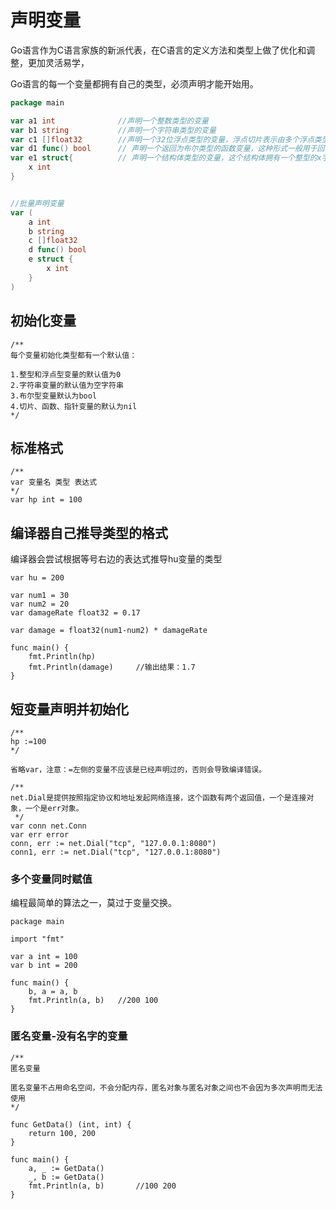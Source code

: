 # 声明变量

Go语言作为C语言家族的新派代表，在C语言的定义方法和类型上做了优化和调整，更加灵活易学，

Go语言的每一个变量都拥有自己的类型，必须声明才能开始用。

``` go
package main

var a1 int				//声明一个整数类型的变量
var b1 string			//声明一个字符串类型的变量
var c1 []float32		//声明一个32位浮点类型的变量，浮点切片表示由多个浮点类型组成的数据结构
var d1 func() bool		// 声明一个返回为布尔类型的函数变量，这种形式一般用于回调函数，即将函数以变量的形式保存下来。需要的时候重新调用这个函数
var e1 struct{			// 声明一个结构体类型的变量，这个结构体拥有一个整型的x字段
	x int
} 


//批量声明变量
var (
	a int
	b string
	c []float32
	d func() bool
	e struct {
		x int
	}
)
```





## 初始化变量

```
/**
每个变量初始化类型都有一个默认值：

1.整型和浮点型变量的默认值为0
2.字符串变量的默认值为空字符串
3.布尔型变量默认为bool
4.切片、函数、指针变量的默认为nil
*/

```
## 标准格式
```
/**
var 变量名 类型 表达式
*/
var hp int = 100

```

## 编译器自己推导类型的格式

编译器会尝试根据等号右边的表达式推导hu变量的类型

```
var hu = 200

var num1 = 30
var num2 = 20
var damageRate float32 = 0.17

var damage = float32(num1-num2) * damageRate

func main() {
	fmt.Println(hp)
	fmt.Println(damage)		//输出结果：1.7
}

```


## 短变量声明并初始化

```
/**
hp :=100
*/

省略var，注意：=左侧的变量不应该是已经声明过的，否则会导致编译错误。
```

```
/**
net.Dial是提供按照指定协议和地址发起网络连接，这个函数有两个返回值，一个是连接对象，一个是err对象。
 */
var conn net.Conn
var err error
conn, err := net.Dial("tcp", "127.0.0.1:8080")
conn1, err := net.Dial("tcp", "127.0.0.1:8080")
```

### 多个变量同时赋值
编程最简单的算法之一，莫过于变量交换。

``` 
package main

import "fmt"

var a int = 100
var b int = 200

func main() {
	b, a = a, b
	fmt.Println(a, b)	//200 100
}

```

### 匿名变量-没有名字的变量

```
/**
匿名变量

匿名变量不占用命名空间，不会分配内存，匿名对象与匿名对象之间也不会因为多次声明而无法使用
*/

func GetData() (int, int) {
	return 100, 200
}

func main() {
	a, _ := GetData()
	_, b := GetData()
	fmt.Println(a, b)		//100 200
}
```




